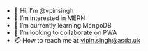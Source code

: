 - 👋 Hi, I’m @vpinsingh
- 👀 I’m interested in MERN
- 🌱 I’m currently learning MongoDB
- 💞️ I’m looking to collaborate on PWA
- 📫 How to reach me at vipin.singh@asda.uk

<!---
vpinsingh/vpinsingh is a ✨ special ✨ repository because its `README.md` (this file) appears on your GitHub profile.
You can click the Preview link to take a look at your changes.
--->
